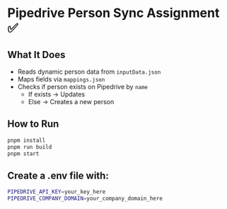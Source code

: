 # Pipedrive Person Sync Assignment ✅

## What It Does
- Reads dynamic person data from `inputData.json`
- Maps fields via `mappings.json`
- Checks if person exists on Pipedrive by `name`
  - If exists → Updates
  - Else → Creates a new person

## How to Run

```bash
pnpm install
pnpm run build
pnpm start
```
## Create a .env file with:
```bash
PIPEDRIVE_API_KEY=your_key_here
PIPEDRIVE_COMPANY_DOMAIN=your_company_domain_here
```
